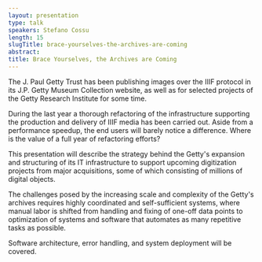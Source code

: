 ```yaml
---
layout: presentation
type: talk
speakers: Stefano Cossu
length: 15
slugTitle: brace-yourselves-the-archives-are-coming
abstract:
title: Brace Yourselves, the Archives are Coming
---
```

The J. Paul Getty Trust has been publishing images over the IIIF protocol in its J.P. Getty Museum Collection website, as well as for selected projects of the Getty Research Institute for some time.

During the last year a thorough refactoring of the infrastructure supporting the production and delivery of IIIF media has been carried out. Aside from a performance speedup, the end users will barely notice a difference. Where is the value of a full year of refactoring efforts?

This presentation will describe the strategy behind the Getty's expansion and structuring of its IT infrastructure to support upcoming digitization projects from major acquisitions, some of which consisting of millions of digital objects.

The challenges posed by the increasing scale and complexity of the Getty's archives requires highly coordinated and self-sufficient systems, where manual labor is shifted from handling and fixing of one-off data points to optimization of systems and software that automates as many repetitive tasks as possible.

Software architecture, error handling, and system deployment will be covered.